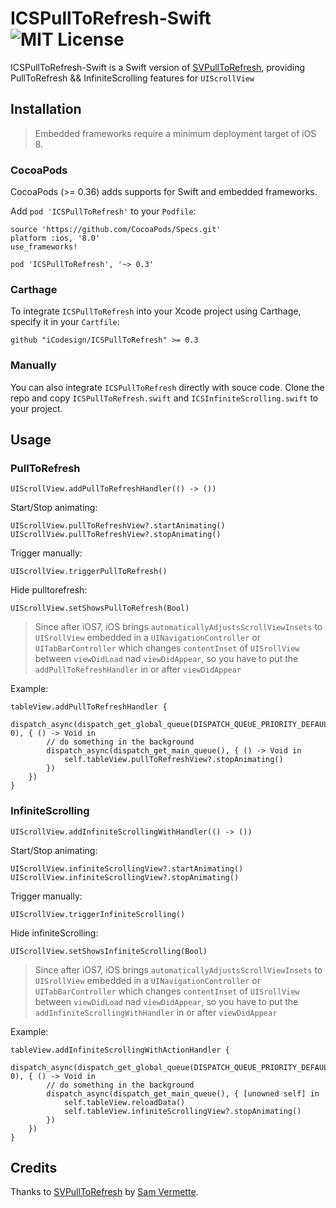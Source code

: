 # ICSPullToRefresh-Swift ![MIT License](https://img.shields.io/badge/License-MIT-brightgreen.svg)

ICSPullToRefresh-Swift is a Swift version of [SVPullToRefresh](https://github.com/samvermette/SVPullToRefresh), providing PullToRefresh && InfiniteScrolling features for ```UIScrollView```

## Installation

> Embedded frameworks require a minimum deployment target of iOS 8. 

### CocoaPods

CocoaPods (>= 0.36) adds supports for Swift and embedded frameworks. 

Add ```pod 'ICSPullToRefresh'``` to your ```Podfile```: 

```
source 'https://github.com/CocoaPods/Specs.git'
platform :ios, '8.0'
use_frameworks!

pod 'ICSPullToRefresh', '~> 0.3'
```

### Carthage

To integrate ```ICSPullToRefresh``` into your Xcode project using Carthage, specify it in your ```Cartfile```:

```
github "iCodesign/ICSPullToRefresh" >= 0.3
```

### Manually

You can also integrate ```ICSPullToRefresh``` directly with souce code. Clone the repo and copy ```ICSPullToRefresh.swift``` and ```ICSInfiniteScrolling.swift``` to your project.

## Usage

### PullToRefresh

```
UIScrollView.addPullToRefreshHandler(() -> ())
```

Start/Stop animating:

```
UIScrollView.pullToRefreshView?.startAnimating()
UIScrollView.pullToRefreshView?.stopAnimating()
```

Trigger manually:

```
UIScrollView.triggerPullToRefresh()
```

Hide pulltorefresh:

```
UIScrollView.setShowsPullToRefresh(Bool)
```

> Since after iOS7, iOS brings ```automaticallyAdjustsScrollViewInsets``` to ```UISrollView``` embedded in a ```UINavigationController``` or ```UITabBarController``` which changes ```contentInset``` of ```UISrollView``` between ```viewDidLoad``` nad ```viewDidAppear```, so you have to put the ```addPullToRefreshHandler``` in  or after ```viewDidAppear```

Example: 

```
tableView.addPullToRefreshHandler {
    dispatch_async(dispatch_get_global_queue(DISPATCH_QUEUE_PRIORITY_DEFAULT, 0), { () -> Void in
        // do something in the background
        dispatch_async(dispatch_get_main_queue(), { () -> Void in
            self.tableView.pullToRefreshView?.stopAnimating()
        })
    })
}
```

### InfiniteScrolling

```
UIScrollView.addInfiniteScrollingWithHandler(() -> ())
```

Start/Stop animating:

```
UIScrollView.infiniteScrollingView?.startAnimating()
UIScrollView.infiniteScrollingView?.stopAnimating()
```

Trigger manually:

```
UIScrollView.triggerInfiniteScrolling()
```

Hide infiniteScrolling:

```
UIScrollView.setShowsInfiniteScrolling(Bool)
```

> Since after iOS7, iOS brings ```automaticallyAdjustsScrollViewInsets``` to ```UISrollView``` embedded in a ```UINavigationController``` or ```UITabBarController``` which changes ```contentInset``` of ```UISrollView``` between ```viewDidLoad``` nad ```viewDidAppear```, so you have to put the ```addInfiniteScrollingWithHandler``` in  or after ```viewDidAppear```

Example:

```
tableView.addInfiniteScrollingWithActionHandler {
    dispatch_async(dispatch_get_global_queue(DISPATCH_QUEUE_PRIORITY_DEFAULT, 0), { () -> Void in
        // do something in the background
        dispatch_async(dispatch_get_main_queue(), { [unowned self] in
            self.tableView.reloadData()
            self.tableView.infiniteScrollingView?.stopAnimating()
        })
    })
}
```

## Credits

Thanks to [SVPullToRefresh](https://github.com/samvermette/SVPullToRefresh) by [Sam Vermette](http://samvermette.com).

